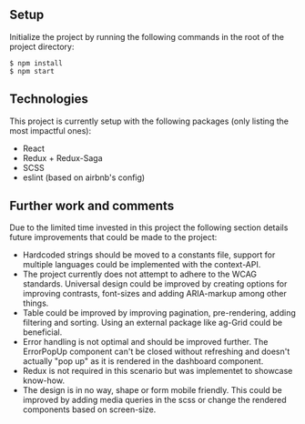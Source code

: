 ## Setup
Initialize the project by running the following commands in the root of the project directory:

``` 
$ npm install
$ npm start
```

## Technologies
This project is currently setup with the following packages (only listing the most impactful ones):

* React
* Redux + Redux-Saga
* SCSS
* eslint (based on airbnb's config)



## Further work and comments
Due to the limited time invested in this project the following section details future improvements that could be made to the project:

* Hardcoded strings should be moved to a constants file, support for multiple languages could be implemented with the context-API.
* The project currently does not attempt to adhere to the WCAG standards. Universal design could be improved by creating options for improving contrasts, font-sizes and adding ARIA-markup among other things.
* Table could be improved by improving pagination, pre-rendering, adding filtering and sorting. Using an external package like ag-Grid could be beneficial.
* Error handling is not optimal and should be improved further. The ErrorPopUp component can't be closed without refreshing and doesn't actually "pop up" as it is rendered in the dashboard component.
* Redux is not required in this scenario but was implementet to showcase know-how.
* The design is in no way, shape or form mobile friendly. This could be improved by adding media queries in the scss or change the rendered components based on screen-size.
